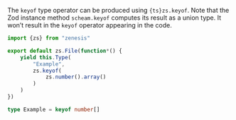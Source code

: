 The `keyof` type operator can be produced using `{ts}zs.keyof`. Note that the Zod instance method `scheam.keyof` computes its result as a union type. It won’t result in the `keyof` operator appearing in the code.

```ts title:keyof.zen.ts
import {zs} from "zenesis"

export default zs.File(function*() {
	yield this.Type(
		"Example", 
		zs.keyof(
			zs.number().array()
		)
	)
})
```
```typescript title:keyof.zen.d.ts
type Example = keyof number[]